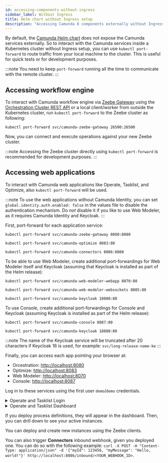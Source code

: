 ```yaml
---
id: accessing-components-without-ingress
sidebar_label: Without Ingress
title: Helm chart without Ingress setup
description: "Accessing Camunda 8 components externally without Ingress"
---
```


By default, the [Camunda Helm chart](/self-managed/deployment/helm/install/quick-install.md) does not expose the Camunda services externally. So to interact with the Camunda services inside a Kubernetes cluster without Ingress setup, you can use `kubectl port-forward` to route traffic from your local machine to the cluster. This is useful for quick tests or for development purposes.

:::note
You need to keep `port-forward` running all the time to communicate with the remote cluster.
:::

## Accessing workflow engine

To interact with Camunda workflow engine via [Zeebe Gateway](/self-managed/components/orchestration-cluster/zeebe/configuration/gateway.md) using the [Orchestration Cluster REST API](/apis-tools/orchestration-cluster-api-rest/orchestration-cluster-api-rest-overview.md) or a local client/worker from outside the Kubernetes cluster, run `kubectl port-forward` to the Zeebe cluster as following:

```
kubectl port-forward svc/camunda-zeebe-gateway 26500:26500
```

Now, you can connect and execute operations against your new Zeebe cluster.

:::note
Accessing the Zeebe cluster directly using `kubectl port-forward` is recommended for development purposes.
:::

## Accessing web applications

To interact with Camunda web applications like Operate, Tasklist, and Optimize, also `kubectl port-forward` will be used.

:::note
To use the web applications without Camunda Identity, you can set `global.identity.auth.enabled: false` in the values file to disable the authentication mechanism.
Do _not_ disable it if you like to use Web Modeler, as it requires Camunda Identity and Keycloak.
:::

First, port-forward for each application service:

```shell
kubectl port-forward svc/camunda-zeebe-gateway 8080:8080

kubectl port-forward svc/camunda-optimize 8083:80

kubectl port-forward svc/camunda-connectors 8086:8080
```

To be able to use Web Modeler, create additional port-forwardings for Web Modeler itself and Keycloak (assuming that Keycloak is installed as part of the Helm release):

```
kubectl port-forward svc/camunda-web-modeler-webapp 8070:80

kubectl port-forward svc/camunda-web-modeler-websockets 8085:80

kubectl port-forward svc/camunda-keycloak 18080:80
```

To use Console, create additional port-forwardings for Console and Keycloak (assuming Keycloak is installed as part of the Helm release):

```
kubectl port-forward svc/camunda-console 8087:80

kubectl port-forward svc/camunda-keycloak 18080:80
```

:::note
The name of the Keycloak service will be truncated after 20 characters if Keycloak 16 is used, for example: `svc/long-release-name-ke`
:::

Finally, you can access each app pointing your browser at:

- Orcestration: [http://localhost:8080](http://localhost:8080)
- Optimize: [http://localhost:8083](http://localhost:8083)
- Web Modeler: [http://localhost:8070](http://localhost:8070)
- Console: [http://localhost:8087](http://localhost:8087)

Log in to these services using the first user `demo`/`demo` credentials.

<details>
  <summary>Operate and Tasklist Login</summary>
  <div>
    <img alt="operate and tasklist login" src={require('./assets/operate-tasklist-login.png').default}/>
  </div>
</details>
<details>
  <summary>Operate and Tasklist Dashboard</summary>
  <div>
    <img alt="operate and tasklist dashboard" src={require('./assets/operate-tasklist-dashboard.png').default}/>
  </div>
</details>

If you deploy process definitions, they will appear in the dashboard. Then, you can drill down to see your active instances.

You can deploy and create new instances using the Zeebe clients.

You can also trigger **Connectors** inbound webhook, given you deployed one.
You can do so with the following example: `curl -X POST -H "Content-Type: application/json" -d '{"myId": 123456, "myMessage": "Hello, world!"}' http://localhost:8086/inbound/<YOUR_WEBHOOK_ID>`.
